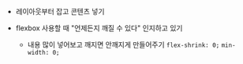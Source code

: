 - 레이아웃부터 잡고 콘텐츠 넣기

- flexbox 사용할 때 "언제든지 깨질 수 있다" 인지하고 있기
  - 내용 많이 넣어보고 깨지면 안깨지게 만들어주기
    `flex-shrink: 0;` `min-width: 0;`
